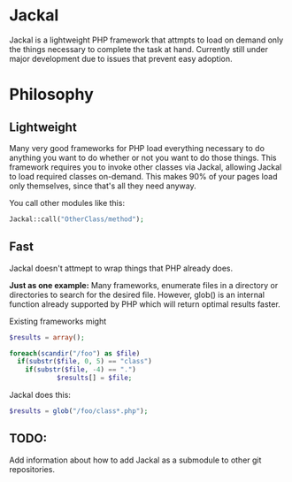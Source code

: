 Jackal
==================================================

Jackal is a lightweight PHP framework that attmpts to load on demand only the 
things necessary to complete the task at hand. Currently still under major 
development due to issues that prevent easy adoption.

Philosophy
==================================================

Lightweight
--------------------------------------------------
Many very good frameworks for PHP load everything necessary to do anything you
want to do whether or not you want to do those things. This framework requires 
you to invoke other classes via Jackal, allowing Jackal to load required 
classes on-demand. This makes 90% of your pages load only themselves, since 
that's all they need anyway.

You call other modules like this:

````php
Jackal::call("OtherClass/method");
````

Fast
--------------------------------------------------
Jackal doesn't attmept to wrap things that PHP already does. 

**Just as one example:** Many frameworks, enumerate files in a directory or 
directories to search for the desired file. However, glob() is an internal 
function already supported by PHP which will return optimal results faster. 

Existing frameworks might
````php
$results = array();

foreach(scandir("/foo") as $file) 
  if(substr($file, 0, 5) == "class") 
  	if(substr($file, -4) == ".") 
			$results[] = $file;
````

Jackal does this:
````php
$results = glob("/foo/class*.php");
````

TODO:
--------------------------------------------------
Add information about how to add Jackal as a submodule to other git repositories.

<!-- vim: set ft=Markdown : -->
